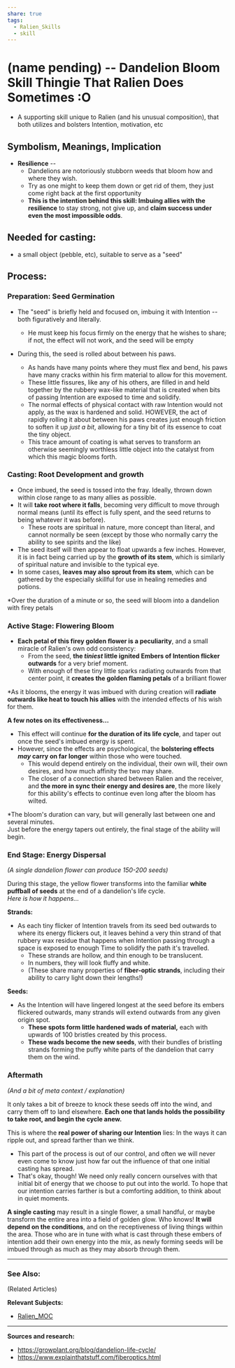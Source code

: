 ```yaml
---
share: true
tags:
  - Ralien_Skills
  - skill
---
```

# (name pending) -- Dandelion Bloom Skill Thingie That Ralien Does Sometimes :O 


* A supporting skill unique to Ralien (and his unusual composition), that both utilizes and bolsters Intention, motivation, etc



## Symbolism, Meanings, Implication
* **Resilience** -- 
	* Dandelions are notoriously stubborn weeds that bloom how and where they wish.  
	* Try as one might to keep them down or get rid of them, they just come right back at the first opportunity
	* **This is the intention behind this skill:   Imbuing allies with the resilience** to stay strong, not give up, and **claim success under even the most impossible odds**.  



## **Needed for casting:**  
* a small object (pebble, etc), suitable to serve as a "seed"

## **Process**:

### Preparation:  **Seed Germination**
* The "seed" is briefly held and focused on, imbuing it with Intention -- both figuratively and literally.  
	* He must keep his focus firmly on the energy that he wishes to share; if not, the effect will not work, and the seed will be empty

* During this, the seed is rolled about between his paws.  
	* As hands have many points where they must flex and bend, his paws have many cracks within his firm material to allow for this movement.  
	* These little fissures, like any of his others, are filled in and held together by the rubbery wax-like material that is created when bits of passing Intention are exposed to time and solidify.  
	* The normal effects of physical contact with raw Intention would not apply, as the wax is hardened and solid.  HOWEVER, the act of rapidly rolling it about between his paws creates just enough friction to soften it up *just a bit*, allowing for a tiny bit of its essence to coat the tiny object.  
	* This trace amount of coating is what serves to transform an otherwise seemingly worthless little object into the catalyst from which this magic blooms forth.  

### Casting:  **Root Development** and growth
* Once imbued, the seed is tossed into the fray.  Ideally, thrown down within close range to as many allies as possible.  
* It will **take root where it falls**, becoming very difficult to move through normal means (until its effect is fully spent, and the seed returns to being whatever it was before).  
	* These roots are spiritual in nature, more concept than literal, and cannot normally be seen (except by those who normally carry the ability to see spirits and the like)
* The seed itself will then appear to float upwards a few inches.  However, it is in fact being carried up by the **growth of its stem**, which is similarly of spiritual nature and invisible to the typical eye.  
* In some cases, **leaves may also sprout from its stem**, which can be gathered by the especially skillful for use in healing remedies and potions.  

*Over the duration of a minute or so, the seed will bloom into a dandelion with firey petals



### Active Stage: **Flowering Bloom** 
* **Each petal of this firey golden flower is a peculiarity**, and a small miracle of Ralien's own odd consistency: 
	* From the seed, **the *tiniest* little ignited Embers of Intention flicker outwards** for a very brief moment.
	* With enough of these tiny little sparks radiating outwards from that center point, it **creates the golden flaming petals** of a brilliant flower

*As it blooms, the energy it was imbued with during creation will **radiate outwards like heat to touch his allies** with the intended effects of his wish for them.  

**A few notes on its effectiveness...**
* This effect will continue **for the duration of its life cycle**, and taper out once the seed's imbued energy is spent.   
* However, since the effects are psychological, the **bolstering effects *may* carry on far longer** within those who were touched. 
	* This would depend entirely on the individual, their own will, their own desires, and how much affinity the two may share.  
	* The closer of a connection shared between Ralien and the receiver, and **the more in sync their energy and desires are**, the more likely for this ability's effects to continue even long after the bloom has wilted. 

*The bloom's duration can vary, but will generally last between one and several minutes.  
Just before the energy tapers out entirely, the final stage of the ability will begin.  

### End Stage:  **Energy Dispersal**
*(A single dandelion flower can produce 150-200 seeds)*

During this stage, the yellow flower transforms into the familiar **white puffball of seeds** at the end of a dandelion's life cycle.   
*Here is how it happens...*

**Strands:** 
* As each tiny flicker of Intention travels from its seed bed outwards to where its energy flickers out, it leaves behind a very thin strand of that rubbery wax residue that happens when Intention passing through a space is exposed to enough Time to solidify the path it's travelled. 
	* These strands are hollow, and thin enough to be translucent.  
	* In numbers, they will look fluffy and white.  
	* (These share many properties of **fiber-optic strands**, including their ability to carry light down their lengths!)

**Seeds:**
* As the Intention will have lingered longest at the seed before its embers flickered outwards, many strands will extend outwards from any given origin spot. 
	* **These spots form little hardened wads of material,** each with upwards of 100 bristles created by this process.  
	* **These wads become the new seeds**, with their bundles of bristling strands forming the puffy white parts of the dandelion that carry them on the wind.  


### Aftermath
*(And a bit of meta context / explanation)*

It only takes a bit of breeze to knock these seeds off into the wind, and carry them off to land elsewhere.  **Each one that lands holds the possibility to take root, and begin the cycle anew.**  

This is where the **real power of sharing our Intention** lies:  In the ways it can ripple out, and spread farther than we think.  
* This part of the process is out of our control, and often we will never even come to know just how far out the influence of that one initial casting has spread.  
* That's okay, though! We need only really concern ourselves with that initial bit of energy that we choose to put out into the world.  To hope that our intention carries farther is but a comforting addition, to think about in quiet moments.  

**A single casting** may result in a single flower, a small handful, or maybe transform the entire area into a field of golden glow.  Who knows!  **It will depend on the conditions**, and on the receptiveness of living things within the area.  Those who are in tune with what is cast through these embers of intention add their own energy into the mix, as newly forming seeds will be imbued through as much as they may absorb through them. 





---
### **See Also:**  
(Related Articles)


**Relevant Subjects:**
* [Ralien_MOC](../../MOCs/Ralien_MOC.md#)

---

**Sources and research:** 
* https://growplant.org/blog/dandelion-life-cycle/
* https://www.explainthatstuff.com/fiberoptics.html